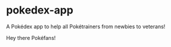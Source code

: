 # pokedex-app
A Pokédex app to help all Pokétrainers from newbies to veterans!

Hey there Pokéfans!
